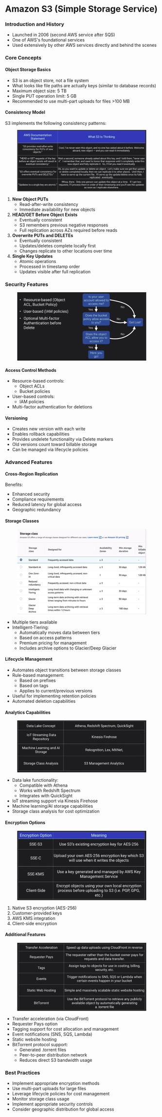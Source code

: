 # Amazon S3 (Simple Storage Service)



### Introduction and History

* Launched in 2006 (second AWS service after SQS)
* One of AWS's foundational services
* Used extensively by other AWS services directly and behind the scenes

### Core Concepts

#### Object Storage Basics

* S3 is an object store, not a file system
* What looks like file paths are actually keys (similar to database records)
* Maximum object size: 5 TB
* Single PUT operation limit: 5 GB
* Recommended to use multi-part uploads for files >100 MB

#### Consistency Model

S3 implements the following consistency patterns:

<figure><img src="../../../../.gitbook/assets/image (1) (1) (1) (1) (1) (1) (1) (1) (1) (1) (1).png" alt=""><figcaption></figcaption></figure>

1. **New Object PUTs**
   * Read-after-write consistency
   * Immediate availability for new objects
2. **HEAD/GET Before Object Exists**
   * Eventually consistent
   * S3 remembers previous negative responses
   * Full replication across AZs required before reads
3. **Overwrite PUTs and DELETEs**
   * Eventually consistent
   * Updates/deletes complete locally first
   * Changes replicate to other locations over time
4. **Single Key Updates**
   * Atomic operations
   * Processed in timestamp order
   * Updates visible after full replication

### Security Features

<figure><img src="../../../../.gitbook/assets/image (2) (1) (1) (1) (1) (1) (1) (1) (1) (1) (1).png" alt=""><figcaption></figcaption></figure>

#### Access Control Methods

* Resource-based controls:
  * Object ACLs
  * Bucket policies
* User-based controls:
  * IAM policies
* Multi-factor authentication for deletions

#### Versioning

* Creates new version with each write
* Enables rollback capabilities
* Provides undelete functionality via Delete markers
* Old versions count toward billable storage
* Can be managed via lifecycle policies

### Advanced Features

#### Cross-Region Replication

Benefits:

* Enhanced security
* Compliance requirements
* Reduced latency for global access
* Geographic redundancy

#### Storage Classes

<figure><img src="../../../../.gitbook/assets/image (3) (1) (1) (1) (1) (1) (1) (1) (1) (1).png" alt=""><figcaption></figcaption></figure>

* Multiple tiers available
* Intelligent-Tiering:
  * Automatically moves data between tiers
  * Based on access patterns
  * Premium pricing for management
  * Includes archive options to Glacier/Deep Glacier

#### Lifecycle Management

* Automates object transitions between storage classes
* Rule-based management:
  * Based on prefixes
  * Based on tags
  * Applies to current/previous versions
* Useful for implementing retention policies
* Automated deletion capabilities

#### Analytics Capabilities

<figure><img src="../../../../.gitbook/assets/image (4) (1) (1) (1) (1) (1) (1) (1) (1) (1).png" alt=""><figcaption></figcaption></figure>

* Data lake functionality:
  * Compatible with Athena
  * Works with Redshift Spectrum
  * Integrates with QuickSight
* IoT streaming support via Kinesis Firehose
* Machine learning/AI storage capabilities
* Storage class analysis for cost optimization

#### Encryption Options



<figure><img src="../../../../.gitbook/assets/image (5) (1) (1) (1) (1) (1) (1) (1) (1).png" alt=""><figcaption></figcaption></figure>

1. Native S3 encryption (AES-256)
2. Customer-provided keys
3. AWS KMS integration
4. Client-side encryption

#### Additional Features

<figure><img src="../../../../.gitbook/assets/image (6) (1) (1) (1) (1) (1) (1) (1) (1).png" alt=""><figcaption></figcaption></figure>

* Transfer acceleration (via CloudFront)
* Requester Pays option
* Tagging support for cost allocation and management
* Event notifications (SNS, SQS, Lambda)
* Static website hosting
* BitTorrent protocol support:
  * Generated .torrent files
  * Peer-to-peer distribution network
  * Reduces direct S3 bandwidth usage

### Best Practices

* Implement appropriate encryption methods
* Use multi-part uploads for large files
* Leverage lifecycle policies for cost management
* Monitor storage class usage
* Implement appropriate security controls
* Consider geographic distribution for global access
